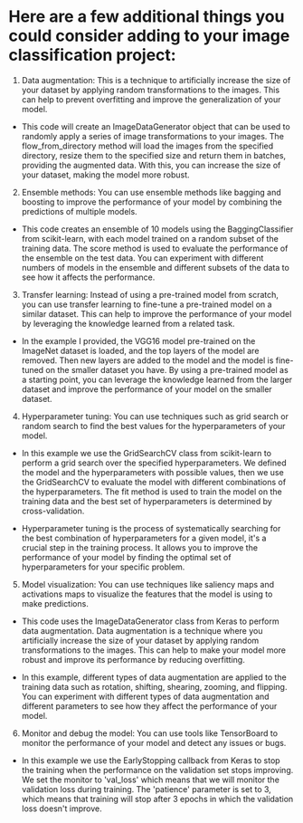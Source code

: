 # Here are a few additional things you could consider adding to your image classification project:

1. Data augmentation: This is a technique to artificially increase the size of your dataset by applying random transformations to the images. This can help to prevent overfitting and improve the generalization of your model.

* This code will create an ImageDataGenerator object that can be used to randomly apply a series of image transformations to your images. The flow_from_directory method will load the images from the specified directory, resize them to the specified size and return them in batches, providing the augmented data. With this, you can increase the size of your dataset, making the model more robust.

2. Ensemble methods: You can use ensemble methods like bagging and boosting to improve the performance of your model by combining the predictions of multiple models.

* This code creates an ensemble of 10 models using the BaggingClassifier from scikit-learn, with each model trained on a random subset of the training data. The score method is used to evaluate the performance of the ensemble on the test data. You can experiment with different numbers of models in the ensemble and different subsets of the data to see how it affects the performance.

3. Transfer learning: Instead of using a pre-trained model from scratch, you can use transfer learning to fine-tune a pre-trained model on a similar dataset. This can help to improve the performance of your model by leveraging the knowledge learned from a related task.

* In the example I provided, the VGG16 model pre-trained on the ImageNet dataset is loaded, and the top layers of the model are removed. Then new layers are added to the model and the model is fine-tuned on the smaller dataset you have. By using a pre-trained model as a starting point, you can leverage the knowledge learned from the larger dataset and improve the performance of your model on the smaller dataset.

4. Hyperparameter tuning: You can use techniques such as grid search or random search to find the best values for the hyperparameters of your model.

*  In this example we use the GridSearchCV class from scikit-learn to perform a grid search over the specified hyperparameters. We defined the model and the hyperparameters with possible values, then we use the GridSearchCV to evaluate the model with different combinations of the hyperparameters. The fit method is used to train the model on the training data and the best set of hyperparameters is determined by cross-validation.

* Hyperparameter tuning is the process of systematically searching for the best combination of hyperparameters for a given model, it's a crucial step in the training process. It allows you to improve the performance of your model by finding the optimal set of hyperparameters for your specific problem.

5. Model visualization: You can use techniques like saliency maps and activations maps to visualize the features that the model is using to make predictions.

* This code uses the ImageDataGenerator class from Keras to perform data augmentation. Data augmentation is a technique where you artificially increase the size of your dataset by applying random transformations to the images. This can help to make your model more robust and improve its performance by reducing overfitting.

* In this example, different types of data augmentation are applied to the training data such as rotation, shifting, shearing, zooming, and flipping. You can experiment with different types of data augmentation and different parameters to see how they affect the performance of your model.

6. Monitor and debug the model: You can use tools like TensorBoard to monitor the performance of your model and detect any issues or bugs.

* In this example we use the EarlyStopping callback from Keras to stop the training when the performance on the validation set stops improving. We set the monitor to 'val_loss' which means that we will monitor the validation loss during training. The 'patience' parameter is set to 3, which means that training will stop after 3 epochs in which the validation loss doesn't improve.
